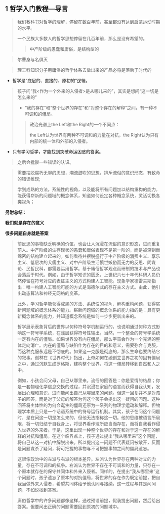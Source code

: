 ## 1 哲学入门教程—导言

> 我们教科书对哲学的理解，停留在数百年前，甚至都没有达到启蒙运动时期的水平。
>
> 一个民族大多数人的哲学思想停留在几百年前，那么是没有希望的。
>
> > 中产阶级的愚蠢和庸俗，是结构型的

> 尔曹身与名俱灭

> 理工科知识分子用庸俗的哲学体系去做出来的产品必将是落后于时代的

* 哲学是“底层的、直接的、原初的”逻辑。

> 孩子问“我<作为一个外来的入侵者>是从哪儿来的”，其实是想问“这一切是怎么来的”
>
> * “我的存在”和“整个世界的存在”和“对整个存在的解释”之间，有一种不可调和的僵局。
>
> > 政治光谱上the Left和the Right的一个不同点：
> >
> > the Left认为世界有两种不可调和的力量在对抗，the Right认为只有内部的统一体和外部的入侵者。

* 只有学习哲学，才能找到突破命运困惑的答案。

> 之后会批驳一些错误的认识。

> 需要摆脱腐朽无聊的思想，潮流鼓吹的思想，排斥流俗的意识形态，有致命的错误维现;
>
> 学到成熟的方法，系统性的视角，以及能将所有问题加以结构重构的能力，能获得崭新的问题域的概念体系，知道如何设定各种概念系统，灵活切换各类视角；



 







**另附总结：**

**我们就是存在的意义**

**很多问题自身就是答案**

> 前反思的事物缺乏明确的价值，也会让人沉浸在流俗的意识形态，进而重复前人。中产阶级的生存现状的愚蠢和庸俗表现不是第一阶的，而是被深刻而绵密的结构建立起来的。如何看待并摆脱盛行于中产阶级的消费主义、享乐主义、低层次的犬儒主义、对中产阶级生活愤世嫉俗而无力的反思、阴谋论、民哲民科，都需要运用哲学。基于庸俗哲学观点而研制的技术与产品也会落后于时代。例如，由于哲学知识的匮乏，上世纪六七十年代科研人员仍然停留在符号对应的表征主义的方式构建人工智能。现象学家德雷夫斯指出：唯一构建人工智能可能的方式是海德尔式的存在主义方式。由此，他引出动态算法和神经元网络的变革。
>
> 此外，学习哲学能获得成熟的方法、系统性的视角、解构重构问题、获得崭新问题域的概念体系的能力。崭新问题域的概念体系的能力指的是：具有更新概念体系的能力，并知道概念系统是如何一步步更新出来的。
>
> 哲学展示表象背后的世界以何种符号学机制运行的，也说明通过何种方式影响这一符号学系统，在浅层获得符号性输出。当然，一个整全的符号学系统一定有内在的僵局。如果世界没有内在僵局，那么宇宙会作为一个完满的整体走向消亡。内在的僵局与缺陷作为存在的目的和意义，需要弥合与克服。而这种克服永远是不彻底的。如果这一克服是彻底的，那么生命也要终结它的叙事。谢林在《世界时代》指出，上帝如何在祂创立世界之初的固有僵局之中，通过沉默生成罗格斯，建构整个世界，将这一僵局转移到自然和人之中。
>
> 例如，小孩会问父母，自己从哪里来。流俗的回答是：你是爱情的结晶；你是一套物理化学信息交换的过程，并沉浸在家庭的语言而获得自我认知，发展出心理和意识，进而能问出自己从哪里来的问题。但这一回复并不是对孩子的回答，而是对于父母的解答为何这个孩子会提出这一疑问的问题。这种回答将主体性的为何会诞生的僵局还原为一系列的物理学运动和解释。但物理学本质上只是一个话语系统中的符号运行机制。其实，孩子在问这个问题时，是在问这一切是怎么来的，但他无法指称这一切。他的思维被语言所局限，将一切归结于自我身上，将世界看作理所应当而存在，而将自我看作侵入世界的外来者。于是，这里出现一种整个世界的存在和对于这一存在的解释的对抗和僵局。在这个临界点上，孩子通过提出“我从哪里来”这个问题，将自己从这一对抗中解脱出来。所以提出这一问题不代表疑问被敞开，反而是问题谋杀了疑问，将可把握的事物与不可把握事物之间的僵局遗忘。
>
> 这很像政治中的左派与右派的根本差异。左派认为世界存在两种对立的力量，存在不可调和的抗争。右派认为世界不存在不可调和的力量，只存在一个原本就存在的保守共同体和外来入侵者。同样的，在提出“我从哪里来”这个问题时，孩子遗忘了原本的对抗僵局，将世界的存在作为既定前提，把自我当做外来入侵者，希望共同体给予他认同与接纳。这一过程与其是问问题，不如说找到答案。
>
> 庸俗哲学中的许多问题都像这样，通过预设前提，假装提出问题，然后给出答案。但要问出正确的问题需要回到原初的问题域中。
